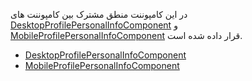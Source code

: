 <div class="dp-doc-container"">

<div class="dp-doc-tags">

<div class="mobile-version"></div>
<div class="desktop-version"></div>
<div class="no-template"></div>

</div>

<div class="dp-doc-body">

در این کامپوننت منطق مشترک بین کامپوننت های
 [DesktopProfilePersonalInfoComponent](DesktopProfilePersonalInfoComponent.html#readme)
و
 [MobileProfilePersonalInfoComponent](MobileProfilePersonalInfoComponent.html#readme)
قرار داده شده است.

</div>

<div class="dp-doc-links">

<div class="children"></div>

- [DesktopProfilePersonalInfoComponent](DesktopProfilePersonalInfoComponent.html#readme)
- [MobileProfilePersonalInfoComponent](MobileProfilePersonalInfoComponent.html#readme)


</div>


</div> 



